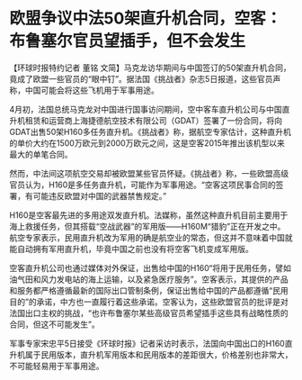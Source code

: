 # 欧盟争议中法50架直升机合同，空客：布鲁塞尔官员望插手，但不会发生

【环球时报特约记者 董铭
文简】马克龙访华期间与中国签订的50架直升机合同，竟成了欧盟一些官员的“眼中钉”。据法国《挑战者》杂志5日报道，这些官员声称，中国可能会将这些飞机用于军事用途。

4月初，法国总统马克龙对中国进行国事访问期间，空中客车直升机公司与中国直升机租赁和运营商上海捷德航空技术有限公司（GDAT）签署了一份合同，将向GDAT出售50架H160多任务直升机。《挑战者》称，据航空专家估计，这种直升机的单价大约在1500万欧元到2000万欧元之间，这是空客2015年推出该机型以来最大的单笔合同。

然而，中法间这项航空交易却被欧盟某些官员怀疑。《挑战者》称，一些欧盟高级官员认为，H160是多任务直升机，可能作为军事用途。“空客这项民事合同的签署，有可能违反欧盟对中国的武器禁售规定。”

H160是空客最先进的多用途双发直升机。法媒称，虽然这种直升机目前主要用于海上救援任务，但其搭载“空战武器”的军用版——H160M“猎豹”正在开发之中。航空专家表示，民用直升机改为军用的确是航空业的常态，但这并不意味着中国就能自动拥有军用直升机，毕竟中国之前也没有将空客飞机变成军用版。

空客直升机公司也通过媒体对外保证，出售给中国的H160“将用于民用任务，譬如油气田和风力发电站的海上运输，以及紧急医疗服务”。空客表示，其提供的产品和服务都严格遵循最新的国际出口管制条例，保证出售给中国的产品都遵循“民用目的”的承诺，中方也一直履行着这些承诺。空客认为，这些欧盟官员的批评是对法国出口主权的挑战，“也许布鲁塞尔某些高级官员希望插手这些具有战略性质的合同，但这不可能发生”。

军事专家宋忠平5日接受《环球时报》记者采访时表示，法国向中国出口的H160直升机属于民用版本，直升机军用版本和民用版本的差距很大，价格差别也非常大，不可能轻易用于军事用途。

